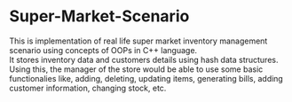 # Super-Market-Scenario
This is implementation of real life super market inventory management scenario using concepts of OOPs in C++ language.\
It stores inventory data and customers details using hash data structures.\
Using this, the manager of the store would be able to use some basic functionalies like, adding, deleting, updating items, generating bills, adding customer information, changing stock, etc.
